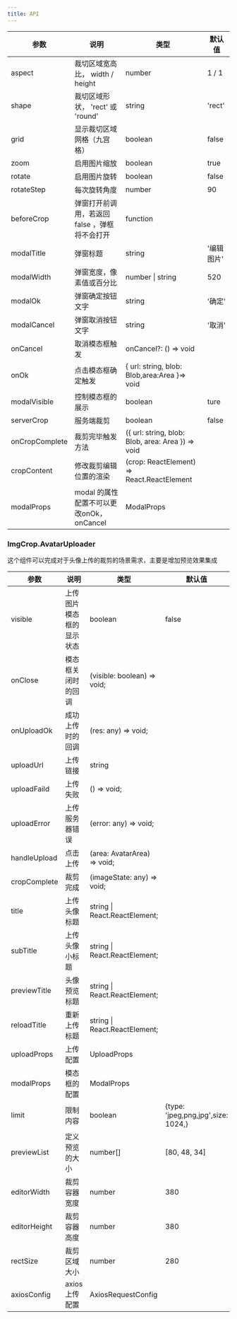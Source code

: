 ```yaml
---
title: API
---
```


| 参数 | 说明 | 类型 | 默认值 |
| ----------- | -------------------- | ------------ | ---------------------------------------------- |
| aspect      | 裁切区域宽高比， width / height                |  number              |  1 / 1       |
| shape       | 裁切区域形状， 'rect'  或  'round'             |  string              |  'rect'      |
| grid        | 显示裁切区域网格（九宫格）                     |  boolean             |  false       |
| zoom        | 启用图片缩放                                   |  boolean             |  true        |
| rotate      | 启用图片旋转                                   |  boolean             |  false       |
| rotateStep  | 每次旋转角度                                   |  number              | 90           |
| beforeCrop  | 弹窗打开前调用，若返回  false ，弹框将不会打开 |  function            |              |
| modalTitle  | 弹窗标题                                       |  string              |  '编辑图片'  |
| modalWidth  | 弹窗宽度，像素值或百分比                       |  number  \|  string  |  520         |
| modalOk     | 弹窗确定按钮文字                               |  string              |  '确定'      |
| modalCancel | 弹窗取消按钮文字                               |  string              |  '取消'      |
| onCancel   | 取消模态框触发 |  onCancel?: () => void           |                |
| onOk  | 点击模态框确定触发 |  { url: string, blob: Blob,area:Area }=> void          |                |
| modalVisible   |  控制模态框的展示 |  boolean          |  ture               |
| serverCrop   | 服务端裁剪 |  boolean          |  false            |
| onCropComplete   | 裁剪完毕触发方法 |({ url: string, blob: Blob, area: Area }) => void        |            |
| cropContent   | 修改裁剪编辑位置的渲染 | (crop: ReactElement<EasyCropProps>) => React.ReactElement<any>      |            |
| modalProps   | modal 的属性配置不可以更改onOk，onCancel | ModalProps     |            |

### ImgCrop.AvatarUploader 

这个组件可以完成对于头像上传的裁剪的场景需求，主要是增加预览效果集成

| 参数 | 说明 | 类型 | 默认值 |
| --- | --- | --- | --- |
| visible | 上传图片模态框的显示状态| boolean | false |
| onClose | 模态框关闭时的回调|   (visible: boolean) => void;  |   |
| onUploadOk | 成功上传时的回调|  (res: any) => void;  |   |
| uploadUrl | 上传链接| string |   |
| uploadFaild | 上传失败|  () => void;  |   |
| uploadError | 上传服务器错误| (error: any) => void; |   |
| handleUpload | 点击上传|   (area: AvatarArea) => void;    |   |
| cropComplete | 裁剪完成|  (imageState: any) => void;   |   |
| title | 上传头像标题|  string \| React.ReactElement;   |   |
| subTitle | 上传头像小标题|  string \| React.ReactElement;  |   |
| previewTitle | 头像预览标题|  string \| React.ReactElement;  |   |
| reloadTitle | 重新上传标题|  string \| React.ReactElement;  |   |
| uploadProps | 上传配置|  UploadProps  |   |
| modalProps | 模态框的配置|  ModalProps  |   |
| limit | 限制内容| boolean |  {type: 'jpeg,png,jpg',size: 1024,}  |
| previewList | 定义预览的大小| number[] | \[80, 48, 34\] |
| editorWidth | 裁剪容器宽度| number | 380 |
| editorHeight | 裁剪容器高度| number | 380 |
| rectSize | 裁剪区域大小| number | 280 |
| axiosConfig | axios 上传配置 | AxiosRequestConfig |   |
